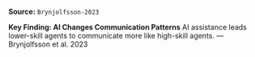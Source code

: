 **Source:** `Brynjolfsson-2023`

**Key Finding: AI Changes Communication Patterns**
AI assistance leads lower-skill agents to communicate more like high-skill agents. — Brynjolfsson et al. 2023
